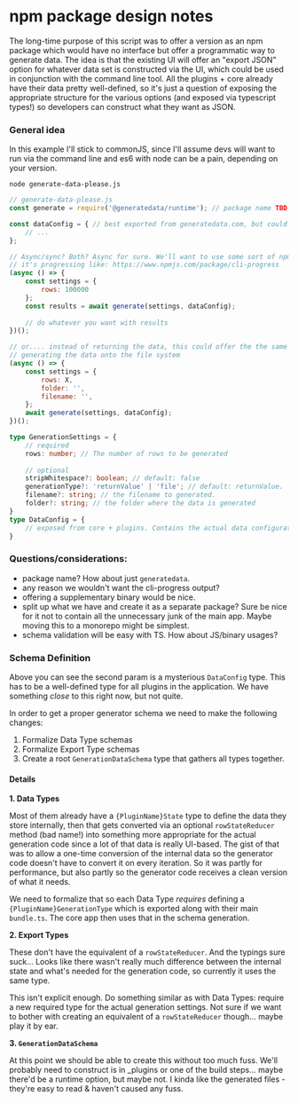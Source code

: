 # npm package design notes

The long-time purpose of this script was to offer a version as an npm package which would have no interface but 
offer a programmatic way to generate data. The idea is that the existing UI will offer an "export JSON" option for 
whatever data set is constructed via the UI, which could be used in conjunction with the command line tool. All the 
plugins + core already have their data pretty well-defined, so it's just a question of exposing the appropriate
structure for the various options (and exposed via typescript types!) so developers can construct what they want as JSON.

### General idea

In this example I'll stick to commonJS, since I'll assume devs will want to run via the command line and es6 with node
can be a pain, depending on your version.

`node generate-data-please.js`

```javascript
// generate-data-please.js
const generate = require('@generatedata/runtime'); // package name TBD

const dataConfig = { // best exported from generatedata.com, but could be manually built
    // ...
}; 

// Async/sync? Both? Async for sure. We'll want to use some sort of npm package for showing a visual display of how 
// it's progressing like: https://www.npmjs.com/package/cli-progress
(async () => {
    const settings = {
        rows: 100000
    };
    const results = await generate(settings, dataConfig);
    
    // do whatever you want with results
})();

// or.... instead of returning the data, this could offer the the same UI (cmd-line progress indicator) but actually be 
// generating the data onto the file system 
(async () => {
    const settings = {
        rows: X,
        folder: '',
        filename: '',
    };
    await generate(settings, dataConfig);
})();
```

```typescript
type GenerationSettings = {
    // required
    rows: number; // The number of rows to be generated
    
    // optional
    stripWhitespace?: boolean; // default: false
    generationType?: 'returnValue' | 'file'; // default: returnValue. 
    filename?: string; // the filename to generated.
    folder?: string; // the folder where the data is generated
}
type DataConfig = {
	// exposed from core + plugins. Contains the actual data configuration 
}
```

### Questions/considerations:

- package name? How about just `generatedata`.
- any reason we wouldn't want the cli-progress output?
- offering a supplementary binary would be nice.
- split up what we have and create it as a separate package? Sure be nice for it not to contain all the unnecessary junk of the main app.
Maybe moving this to a monorepo might be simplest.
- schema validation will be easy with TS. How about JS/binary usages?


### Schema Definition

Above you can see the second param is a mysterious `DataConfig` type. This has to be a well-defined type for all plugins 
in the application. We have something _close_ to this right now, but not quite. 

In order to get a proper generator schema we need to make the following changes: 
1. Formalize Data Type schemas
2. Formalize Export Type schemas
3. Create a root `GenerationDataSchema` type that gathers all types together.

#### Details 

**1. Data Types**

Most of them already have a `{PluginName}State` type to define the data they store internally, then that gets converted
via an optional `rowStateReducer` method (bad name!) into something more appropriate for the actual generation code since
a lot of that data is really UI-based. The gist of that was to allow a one-time conversion of the internal data so the 
generator code doesn't have to convert it on every iteration. So it was partly for performance, but also partly so the 
generator code receives a clean version of what it needs. 

We need to formalize that so each Data Type _requires_ defining a `{PluginName}GenerationType` which is exported
along with their main `bundle.ts`. The core app then uses that in the schema generation.

**2. Export Types**

These don't have the equivalent of a `rowStateReducer`. And the typings sure suck... Looks like there wasn't really much
difference between the internal state and what's needed for the generation code, so currently it uses the same type. 

This isn't explicit enough. Do something similar as with Data Types: require a new required type for the actual generation
settings. Not sure if we want to bother with creating an equivalent of a `rowStateReducer` though... maybe play it by ear.

**3. `GenerationDataSchema`**

At this point we should be able to create this without too much fuss. We'll probably need to construct is in _plugins or 
one of the build steps... maybe there'd be a runtime option, but maybe not. I kinda like the generated files - they're
easy to read & haven't caused any fuss.
